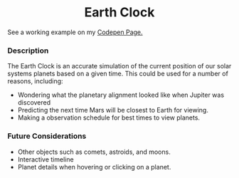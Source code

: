<h1 style="text-align: center;">Earth Clock</h1>
<p>See a working example on my <a href="http://codepen.io/bartuc/full/botAa/" target="_blank">Codepen Page.</a></p>
<h3>Description</h3>
<p>The Earth Clock is an accurate simulation of the current position of our
solar systems planets based on a given time. This could be used for a number
of reasons, including:</p>
<ul>
  <li>Wondering what the planetary alignment looked like when Jupiter was discovered</li>
  <li>Predicting the next time Mars will be closest to Earth for viewing.</li>
  <li>Making a observation schedule for best times to view planets.</li>
</ul>
<h3>Future Considerations</h3>
<ul>
  <li>Other objects such as comets, astroids, and moons.</li>
  <li>Interactive timeline</li>
  <li>Planet details when hovering or clicking on a planet.</li>
</ul>
